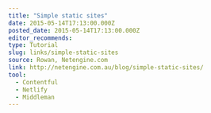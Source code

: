 ```yaml
---
title: "Simple static sites"
date: 2015-05-14T17:13:00.000Z
posted_date: 2015-05-14T17:13:00.000Z
editor_recommends:
type: Tutorial
slug: links/simple-static-sites
source: Rowan, Netengine.com
link: http://netengine.com.au/blog/simple-static-sites/
tool:
  - Contentful
  - Netlify
  - Middleman
---
```





